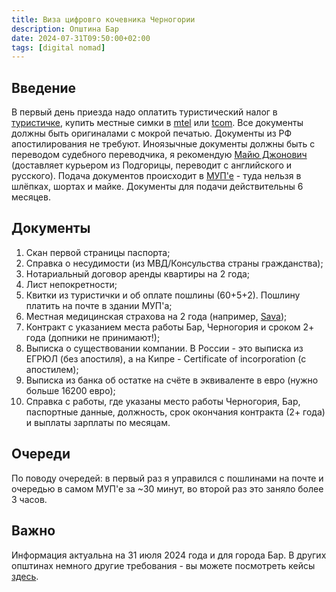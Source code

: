 ```yaml
---
title: Виза цифровго кочевника Черногории
description: Општина Бар
date: 2024-07-31T09:50:00+02:00
tags: [digital nomad]
---
```

## Введение

В первый день приезда надо оплатить туристический налог в [туристичке](https://maps.app.goo.gl/D1nwbWVTNkySauZR6),
купить местные симки в [mtel](https://maps.app.goo.gl/MsnfLeB6FtW3CBr99) или [tcom](https://maps.app.goo.gl/i1CjHNiAa3kqbbhm8).
Все документы должны быть оригиналами с мокрой печатью. Документы из РФ апостилирования не требуют. Иноязычные документы должны быть с переводом судебного переводчика,
я рекомендую [Майю Джонович](https://wa.me/38268521593) (доставляет курьером из Подгорицы, переводит с английского и русского).
Подача документов происходит в [МУП'е](https://maps.app.goo.gl/cmf2YCaiJ9vyjHrT7) - туда нельзя в шлёпках, шортах и майке. Документы для подачи действительны 6 месяцев.

## Документы

1. Скан первой страницы паспорта;
2. Справка о несудимости (из МВД/Консульства страны гражданства);
3. Нотариальный договор аренды квартиры на 2 года;
4. Лист непокретности;
5. Квитки из туристички и об оплате пошлины (60+5+2). Пошлину платить на почте в здании МУП'а;
6. Местная медицинская страхова на 2 года (например, [Sava](https://maps.app.goo.gl/PcMrE9E3oDLkPqxj9));
7. Контракт с указанием места работы Бар, Черногория и сроком 2+ года (допники не принимают!);
8. Выписка о существовании компании. В России - это выписка из ЕГРЮЛ (без апостиля), а на Кипре - Сertificate of incorporation (с апостилем);
9. Выписка из банка об остатке на счёте в эквиваленте в евро (нужно больше 16200 евро);
10. Справка с работы, где указаны место работы Черногория, Бар, паспортные данные, должность, срок окончания контракта (2+ года) и выплаты зарплаты по месяцам. 

## Очереди
По поводу очередей: в первый раз я управился с пошлинами на почте и очередью в самом МУП'е за ~30 минут, во второй раз это заняло более 3 часов.

## Важно
Информация актуальна на 31 июля 2024 года и для города Бар. В других општинах немного другие требования - вы можете посмотреть кейсы [здесь](https://t.me/DN_Montenegro). 
